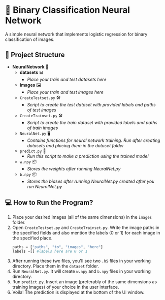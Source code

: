 # 🧠 Binary Classification Neural Network

A simple neural network that implements logistic regression for binary classification of images.

## 📁 Project Structure

- **NeuralNetwork** 🧠
  - **datasets** 📊
    - *Place your train and test datasets here*
  - **images** 🖼️
    - *Place your train and test images here*
  - `CreateTestset.py` 🛠️
    - *Script to create the test dataset with provided labels and paths of test images*
  - `CreateTrainset.py` 🛠️
    - *Script to create the train dataset with provided labels and paths of train images*
  - `NeuralNet.py` 🖥️
    - *Contains functions for neural network training. Run after creating datasets and placing them in the dataset folder*
  - `predict.py` 🔄
    - *Run this script to make a prediction using the trained model*
  - `w.npy` 📦
    - *Stores the weights after running NeuralNet.py*
  - `b.npy` 📦
    - *Stores the biases after running NeuralNet.py* *created after you run NeuralNet.py*

## 💻 How to Run the Program?

1. Place your desired images (all of the same dimensions) in the `images` folder.
2. Open `CreateTestset.py` and `CreateTrainset.py`. Write the image paths in the specified fields and also mention the labels (0 or 1) for each image in the specified place.
    ```python
    paths = ["paths", "to", "images", "here"]
    labels =[] #labels here are 0 or 1
    ```
3. After running these two files, you'll see two `.h5` files in your working directory. Place them in the `dataset` folder.
4. Run `NeuralNet.py`. It will create `w.npy` and `b.npy` files in your working directory.  
5. Run `predict.py`. Insert an image (preferably of the same dimensions as training images) of your choice in the user interface.  
6. Voila! The prediction is displayed at the bottom of the UI window.
